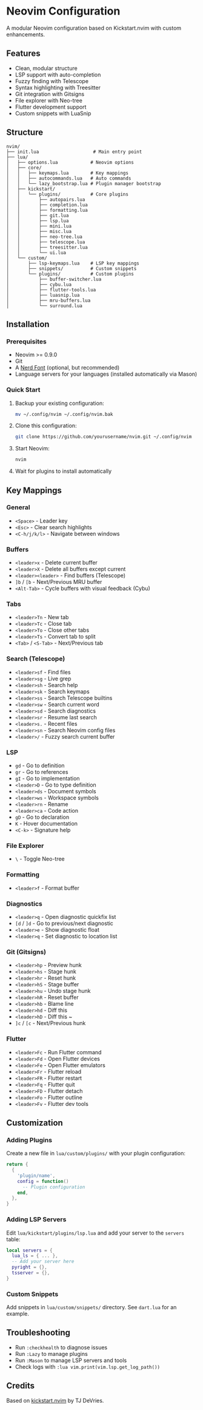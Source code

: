 # Neovim Configuration

A modular Neovim configuration based on Kickstart.nvim with custom enhancements.

## Features

* Clean, modular structure
* LSP support with auto-completion
* Fuzzy finding with Telescope
* Syntax highlighting with Treesitter
* Git integration with Gitsigns
* File explorer with Neo-tree
* Flutter development support
* Custom snippets with LuaSnip

## Structure

```console
nvim/
├── init.lua                    # Main entry point
├── lua/
│   ├── options.lua            # Neovim options
│   ├── core/
│   │   ├── keymaps.lua        # Key mappings
│   │   ├── autocommands.lua   # Auto commands
│   │   └── lazy_bootstrap.lua # Plugin manager bootstrap
│   ├── kickstart/
│   │   └── plugins/           # Core plugins
│   │       ├── autopairs.lua
│   │       ├── completion.lua
│   │       ├── formatting.lua
│   │       ├── git.lua
│   │       ├── lsp.lua
│   │       ├── mini.lua
│   │       ├── misc.lua
│   │       ├── neo-tree.lua
│   │       ├── telescope.lua
│   │       ├── treesitter.lua
│   │       └── ui.lua
│   └── custom/
│       ├── lsp-keymaps.lua    # LSP key mappings
│       ├── snippets/          # Custom snippets
│       └── plugins/           # Custom plugins
│           ├── buffer-switcher.lua
│           ├── cybu.lua
│           ├── flutter-tools.lua
│           ├── luasnip.lua
│           ├── mru-buffers.lua
│           └── surround.lua
```

## Installation

### Prerequisites

* Neovim >= 0.9.0
* Git
* A [Nerd Font](https://www.nerdfonts.com/) (optional, but recommended)
* Language servers for your languages (installed automatically via Mason)

### Quick Start

1. Backup your existing configuration:

   ```bash
   mv ~/.config/nvim ~/.config/nvim.bak
   ```

2. Clone this configuration:

   ```bash
   git clone https://github.com/yourusername/nvim.git ~/.config/nvim
   ```

3. Start Neovim:

   ```bash
   nvim
   ```

4. Wait for plugins to install automatically

## Key Mappings

### General

* `<Space>` - Leader key
* `<Esc>` - Clear search highlights
* `<C-h/j/k/l>` - Navigate between windows

### Buffers

* `<leader>x` - Delete current buffer
* `<leader>X` - Delete all buffers except current
* `<leader><leader>` - Find buffers (Telescope)
* `]b` / `[b` - Next/Previous MRU buffer
* `<Alt-Tab>` - Cycle buffers with visual feedback (Cybu)

### Tabs

* `<leader>Tn` - New tab
* `<leader>Tc` - Close tab
* `<leader>To` - Close other tabs
* `<leader>Ts` - Convert tab to split
* `<Tab>` / `<S-Tab>` - Next/Previous tab

### Search (Telescope)

* `<leader>sf` - Find files
* `<leader>sg` - Live grep
* `<leader>sh` - Search help
* `<leader>sk` - Search keymaps
* `<leader>ss` - Search Telescope builtins
* `<leader>sw` - Search current word
* `<leader>sd` - Search diagnostics
* `<leader>sr` - Resume last search
* `<leader>s.` - Recent files
* `<leader>sn` - Search Neovim config files
* `<leader>/` - Fuzzy search current buffer

### LSP

* `gd` - Go to definition
* `gr` - Go to references
* `gI` - Go to implementation
* `<leader>D` - Go to type definition
* `<leader>ds` - Document symbols
* `<leader>ws` - Workspace symbols
* `<leader>rn` - Rename
* `<leader>ca` - Code action
* `gD` - Go to declaration
* `K` - Hover documentation
* `<C-k>` - Signature help

### File Explorer

* `\` - Toggle Neo-tree

### Formatting

* `<leader>f` - Format buffer

### Diagnostics

* `<leader>q` - Open diagnostic quickfix list
* `[d` / `]d` - Go to previous/next diagnostic
* `<leader>e` - Show diagnostic float
* `<leader>q` - Set diagnostic to location list

### Git (Gitsigns)

* `<leader>hp` - Preview hunk
* `<leader>hs` - Stage hunk
* `<leader>hr` - Reset hunk
* `<leader>hS` - Stage buffer
* `<leader>hu` - Undo stage hunk
* `<leader>hR` - Reset buffer
* `<leader>hb` - Blame line
* `<leader>hd` - Diff this
* `<leader>hD` - Diff this ~
* `]c` / `[c` - Next/Previous hunk

### Flutter

* `<leader>Fc` - Run Flutter command
* `<leader>Fd` - Open Flutter devices
* `<leader>Fe` - Open Flutter emulators
* `<leader>Fr` - Flutter reload
* `<leader>FR` - Flutter restart
* `<leader>Fq` - Flutter quit
* `<leader>FD` - Flutter detach
* `<leader>Fo` - Flutter outline
* `<leader>Fv` - Flutter dev tools

## Customization

### Adding Plugins

Create a new file in `lua/custom/plugins/` with your plugin configuration:

```lua
return {
  {
    'plugin/name',
    config = function()
      -- Plugin configuration
    end,
  },
}
```

### Adding LSP Servers

Edit `lua/kickstart/plugins/lsp.lua` and add your server to the `servers` table:

```lua
local servers = {
  lua_ls = { ... },
  -- Add your server here
  pyright = {},
  tsserver = {},
}
```

### Custom Snippets

Add snippets in `lua/custom/snippets/` directory. See `dart.lua` for an example.

## Troubleshooting

* Run `:checkhealth` to diagnose issues
* Run `:Lazy` to manage plugins
* Run `:Mason` to manage LSP servers and tools
* Check logs with `:lua vim.print(vim.lsp.get_log_path())`

## Credits

Based on [kickstart.nvim](https://github.com/nvim-lua/kickstart.nvim) by TJ DeVries.
